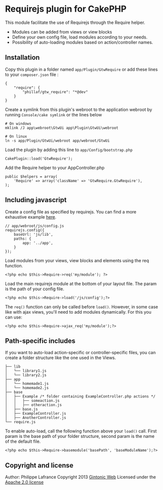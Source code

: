 # Requirejs plugin for CakePHP

This module facilitate the use of Requirejs through the Require helper.

* Modules can be added from views or view blocks
* Define your own config file, load modules according to your needs.
* Possibility of auto-loading modules based on action/controller names.

## Installation

Copy this plugin in a folder named `app/Plugin/GtwRequire` or add these lines to your `composer.json` file :

    {
        "require": {
            "phillaf/gtw_require": "*@dev"
        }
    }
    
Create a symlink from this plugin's webroot to the application webroot by running `Console/cake symlink` or the lines below

    # On windows
    mklink /J app\webroot\GtwUi app\Plugin\GtwUi\webroot

    # On linux
    ln -s app/Plugin/GtwUi/webroot app/webroot/GtwUi

Load the plugin by adding this line to `app/Config/bootstrap.php`

    CakePlugin::load('GtwRequire');
    
Add the Require helper to your AppController.php

    public $helpers = array(
        'Require' => array('className' => 'GtwRequire.GtwRequire'),
    );
    
## Including javascript

Create a config file as specified by requirejs. You can find a more exhaustive example [here](https://gist.github.com/Phillaf/7051827).

    // app/webroot/js/config.js
    requirejs.config({
        baseUrl: 'js/lib',
        paths: {
            app: '../app',
        }
    });
    
Load modules from your views, view blocks and elements using the req function.

    <?php echo $this->Require->req('my/module'); ?>

Load the main requirejs module at the bottom of your layout file. The param is the path of your config file.

    <?php echo $this->Require->load('/js/config');?>
    
The `req()` function can only be called before `load()`. However, in some case like with ajax views, you'll need to add modules dynamically. For this you can use:

    <?php echo $this->Require->ajax_req('my/module');?>
    
## Path-specific includes

If you want to auto-load action-specific or controller-specific files, you can create a folder structure like the one used in the Views.

    ├── lib
    │   └── library1.js
    │   └── library2.js
    ├── app
    │   └── homemade1.js
    │   └── homemade2.js
    ├── base
    │   ├── Example /* folder containing ExampleController.php actions */
    │   │   ├── someaction.js
    │   │   ├── otheraction.js
    │   ├── base.js
    │   ├── ExampleController.js
    │   ├── AnotherController.js
    └── require.js

To enable auto-load, call the following function above your `load()` call. First param is the base path of your folder structure, second param is the name of the default file.
    
    <?php echo $this->Require->basemodule('basePath', 'baseModuleName');?>

## Copyright and license
Author: Philippe Lafrance
Copyright 2013 [Gintonic Web](http://gintonicweb.com)
Licensed under the [Apache 2.0 license](http://www.apache.org/licenses/LICENSE-2.0.html)
